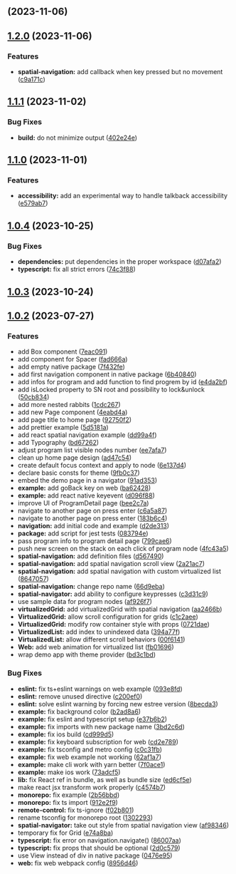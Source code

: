 ## [](https://github.com/bamlab/react-tv-space-navigation/compare/v1.2.0...v) (2023-11-06)

## [1.2.0](https://github.com/bamlab/react-tv-space-navigation/compare/v1.1.1...v1.2.0) (2023-11-06)


### Features

* **spatial-navigation:** add callback when key pressed but no movement ([c9a171c](https://github.com/bamlab/react-tv-space-navigation/commit/c9a171c50845b8356a35d018f19703029e333399))

## [1.1.1](https://github.com/bamlab/react-tv-space-navigation/compare/v1.1.0...v1.1.1) (2023-11-02)


### Bug Fixes

* **build:** do not minimize output ([402e24e](https://github.com/bamlab/react-tv-space-navigation/commit/402e24e734e2850575478ea56a854c1ca9040eb4))

## [1.1.0](https://github.com/bamlab/react-tv-space-navigation/compare/v1.0.4...v1.1.0) (2023-11-01)


### Features

* **accessibility:** add an experimental way to handle talkback accessibility ([e579ab7](https://github.com/bamlab/react-tv-space-navigation/commit/e579ab7285abbc65a2d5f740f3bd2ec15c89457f))

## [1.0.4](https://github.com/bamlab/react-tv-space-navigation/compare/v1.0.3...v1.0.4) (2023-10-25)


### Bug Fixes

* **dependencies:** put dependencies in the proper workspace ([d07afa2](https://github.com/bamlab/react-tv-space-navigation/commit/d07afa21a77ed0cdac47e16845f7ad2cedb67857))
* **typescript:** fix all strict errors ([74c3f88](https://github.com/bamlab/react-tv-space-navigation/commit/74c3f88e6fdb00c40956dd6e0d25ddcaeda34842))

## [1.0.3](https://github.com/bamlab/react-tv-space-navigation/compare/v1.0.2...v1.0.3) (2023-10-24)

## [1.0.2](https://github.com/bamlab/react-tv-space-navigation/compare/d2de3137f5d5085824eace46ed290fdeef473166...v1.0.2) (2023-07-27)


### Features

* add Box component ([7eac091](https://github.com/bamlab/react-tv-space-navigation/commit/7eac091ab6ee91cea1518b2129b680d0d49de16a))
* add component for Spacer ([fad666a](https://github.com/bamlab/react-tv-space-navigation/commit/fad666a32548bbec3a6893a9d45c2c512b308e1f))
* add empty native package ([7f432fe](https://github.com/bamlab/react-tv-space-navigation/commit/7f432fe7169ea3443740bd65d41f6214141477c6))
* add first navigation component in native package ([6b40840](https://github.com/bamlab/react-tv-space-navigation/commit/6b408403010d3ebd12a16311355627cb52866ff7))
* add infos for program and add function to find progrem by id ([e4da2bf](https://github.com/bamlab/react-tv-space-navigation/commit/e4da2bf3d310d7665d6eab5487c579fef638c728))
* add isLocked property to SN root and possibility to lock&unlock ([50cb834](https://github.com/bamlab/react-tv-space-navigation/commit/50cb834f157dd174bd2677e2555c368b07f8d552))
* add more nested rabbits ([1cdc267](https://github.com/bamlab/react-tv-space-navigation/commit/1cdc267d4607ac67dbfc19bf98eb40d5333e781d))
* add new Page component ([4eabd4a](https://github.com/bamlab/react-tv-space-navigation/commit/4eabd4a01a7fd047a0e3f2b9539782a0de508236))
* add page title to home page ([92750f2](https://github.com/bamlab/react-tv-space-navigation/commit/92750f2f561cbe13236f80ee8079a442d1029492))
* add prettier example ([5d5181a](https://github.com/bamlab/react-tv-space-navigation/commit/5d5181a47552eb293332f9d27bb428ca38282eeb))
* add react spatial navigation example ([dd99a4f](https://github.com/bamlab/react-tv-space-navigation/commit/dd99a4f0cfdb8bae9e0ea56143916f3b7afb5984))
* add Typography ([bd67262](https://github.com/bamlab/react-tv-space-navigation/commit/bd67262b645751e1dc71dfff5e57eeb02c40280f))
* adjust program list visible nodes number ([ee7afa7](https://github.com/bamlab/react-tv-space-navigation/commit/ee7afa7ea905091bdbf41f116649ffa970001e84))
* clean up home page design ([ad47c54](https://github.com/bamlab/react-tv-space-navigation/commit/ad47c545c1c132f219d8a22c53186af904d2fe36))
* create default focus context and apply to node ([6e137d4](https://github.com/bamlab/react-tv-space-navigation/commit/6e137d430c60426ebe016776222f1416ac779842))
* declare basic consts for theme ([9fb0c37](https://github.com/bamlab/react-tv-space-navigation/commit/9fb0c37cb9ee8abbbee49aaabe3236751a2ba5b9))
* embed the demo page in a navigator ([91ad353](https://github.com/bamlab/react-tv-space-navigation/commit/91ad35382154dea1c8f2e1f525157fd84652d2c5))
* **example:** add goBack key on web ([ba62428](https://github.com/bamlab/react-tv-space-navigation/commit/ba62428ae83217ef4d1df66745ccb84a4d7bfd5d))
* **example:** add react native keyevent ([d096f88](https://github.com/bamlab/react-tv-space-navigation/commit/d096f88537fbdad08da1848a82d5c6c964d1f2cb))
* improve UI of ProgramDetail page ([bee2c7a](https://github.com/bamlab/react-tv-space-navigation/commit/bee2c7a4793b606b026d6a9229e6290931c34e7d))
* navigate to another page on press enter ([c6a5a87](https://github.com/bamlab/react-tv-space-navigation/commit/c6a5a87e38272e6102bcecc78e927331962f8656))
* navigate to another page on press enter ([183b6c4](https://github.com/bamlab/react-tv-space-navigation/commit/183b6c4a2ecaa4c0963b9d2d1019170722dc14f7))
* **navigation:** add initial code and example ([d2de313](https://github.com/bamlab/react-tv-space-navigation/commit/d2de3137f5d5085824eace46ed290fdeef473166))
* **package:** add script for jest tests ([083794e](https://github.com/bamlab/react-tv-space-navigation/commit/083794ebf980eb2c438647b987095b1c6d9e45ac))
* pass program info to program detail page ([799cae6](https://github.com/bamlab/react-tv-space-navigation/commit/799cae6165455a58344d25f3d25cee93560be1ee))
* push new screen on the stack on each click of program node ([4fc43a5](https://github.com/bamlab/react-tv-space-navigation/commit/4fc43a59ff95a54895d15a498e453cfccf10e59e))
* **spatial-navigation:** add definition files ([d567490](https://github.com/bamlab/react-tv-space-navigation/commit/d567490dea6b5585b0a0e14b7eea69b84d030fbf))
* **spatial-navigation:** add spatial navigation scroll view ([2a21ac7](https://github.com/bamlab/react-tv-space-navigation/commit/2a21ac77fc4615dee752a711104aa77c138d0b24))
* **spatial-navigation:** add spatial navigation with custom virtualized list ([8647057](https://github.com/bamlab/react-tv-space-navigation/commit/8647057a153d88c5acfc52304f351f1c7a261bb4))
* **spatial-navigation:** change repo name ([66d9eba](https://github.com/bamlab/react-tv-space-navigation/commit/66d9ebae1cba30a3430dcd3eb369aa64f9892d9f))
* **spatial-navigator:** add ability to configure keypresses ([c3d31c9](https://github.com/bamlab/react-tv-space-navigation/commit/c3d31c9b7cea2bfe929b5b6ee3e2135bbb947e2d))
* use sample data for program nodes ([af926f7](https://github.com/bamlab/react-tv-space-navigation/commit/af926f7b54f28602494929caa521f1a9a56746c2))
* **virtualizedGrid:** add virtualizedGrid with spatial navigation ([aa2466b](https://github.com/bamlab/react-tv-space-navigation/commit/aa2466b4c79b46ddf71b16362ced02c3a3378336))
* **VirtualizedGrid:** allow scroll configuration for grids ([c1c2aee](https://github.com/bamlab/react-tv-space-navigation/commit/c1c2aeef93802789a79602ef356ada0aeaeaebe6))
* **VirtualizedGrid:** modify row container style with props ([0721dae](https://github.com/bamlab/react-tv-space-navigation/commit/0721dae240b78aea86ba428f2db2810f4ad7ba10))
* **VirtualizedList:** add index to unindexed data ([394a77f](https://github.com/bamlab/react-tv-space-navigation/commit/394a77fd31495833595e2a2c62645ba4eb1a1e75))
* **VirtualizedList:** allow different scroll behaviors ([00f6141](https://github.com/bamlab/react-tv-space-navigation/commit/00f6141990cf523f277ab6af1d41f5a43b6345da))
* **Web:** add web animation for virtualized list ([fb01696](https://github.com/bamlab/react-tv-space-navigation/commit/fb01696803e4ab9ca5262c31ef047216c27a34c3))
* wrap demo app with theme provider ([bd3c1bd](https://github.com/bamlab/react-tv-space-navigation/commit/bd3c1bdb6d483b17bfced079f33eb32d1a084156))


### Bug Fixes

* **eslint:** fix ts+eslint warnings on web example ([093e8fd](https://github.com/bamlab/react-tv-space-navigation/commit/093e8fd2600fabcd1ac19b945174d162a92b642e))
* **eslint:** remove unused directive ([c200ef0](https://github.com/bamlab/react-tv-space-navigation/commit/c200ef0e45741c6c19a37df61663a6d546eddf2c))
* **eslint:** solve eslint warning by forcing new estree version ([8becda3](https://github.com/bamlab/react-tv-space-navigation/commit/8becda380ba369b7b6838d1ea94561c813040b75))
* **example:** fix background color ([b2ad8a6](https://github.com/bamlab/react-tv-space-navigation/commit/b2ad8a640abe2ad210e5eb5209a55a19d36ce664))
* **example:** fix eslint and typescript setup ([e37b6b2](https://github.com/bamlab/react-tv-space-navigation/commit/e37b6b2d2d40840710b6e33936a638a885aa9ced))
* **example:** fix imports with new package name ([3bd2c6d](https://github.com/bamlab/react-tv-space-navigation/commit/3bd2c6dae6447f136d5b2a035653429ae1b86c57))
* **example:** fix ios build ([cd999d5](https://github.com/bamlab/react-tv-space-navigation/commit/cd999d519c4015c8675f58ae6945872169484c11))
* **example:** fix keyboard subscription for web ([cd2e789](https://github.com/bamlab/react-tv-space-navigation/commit/cd2e789ff97d78193e9bfdee69f7a309c1362ad0))
* **example:** fix tsconfig and metro config ([c0c31fb](https://github.com/bamlab/react-tv-space-navigation/commit/c0c31fb5e095055d6bd641f1ca0639eaa27b2ed2))
* **example:** fix web example not working ([62af1a7](https://github.com/bamlab/react-tv-space-navigation/commit/62af1a762ffdf9e5f68df28ce026f583250e0272))
* **example:** make cli work with yarn better ([7f0ace1](https://github.com/bamlab/react-tv-space-navigation/commit/7f0ace1c640aaa651898c6a662ddaba6d4e6c705))
* **example:** make ios work ([73adcf5](https://github.com/bamlab/react-tv-space-navigation/commit/73adcf52bccd3545ff2dc76ffb390d4883aa69c3))
* **lib:** fix React ref in bundle, as well as bundle size ([ed6cf5e](https://github.com/bamlab/react-tv-space-navigation/commit/ed6cf5ec696dc2d875832d733ba3cd9b17c12d7b))
* make react jsx transform work properly ([c4574b7](https://github.com/bamlab/react-tv-space-navigation/commit/c4574b743b4abb2f2a0ba5126ba7f024b986404a))
* **monorepo:** fix example ([2b56bbd](https://github.com/bamlab/react-tv-space-navigation/commit/2b56bbd79310b9860dd365d29e6714e112ebb674))
* **monorepo:** fix ts import ([912e2f9](https://github.com/bamlab/react-tv-space-navigation/commit/912e2f922b57fbb4299ee673c028e72a62ee07c3))
* **remote-control:** fix ts-ignore ([f02b801](https://github.com/bamlab/react-tv-space-navigation/commit/f02b80192f148cb010a43bde5701e1e8bea97f0a))
* rename tsconfig for monorepo root ([1302293](https://github.com/bamlab/react-tv-space-navigation/commit/13022938f87f68be255733dca6193be2e8a8c09b))
* **spatial-navigator:** take out style from spatial navigation view ([af98346](https://github.com/bamlab/react-tv-space-navigation/commit/af9834660fc39a86eec9cfc0cf53d6fa43bd4b9f))
* temporary fix for Grid ([e74a8ba](https://github.com/bamlab/react-tv-space-navigation/commit/e74a8ba5a0de2315711258b2cd6f1e2f0496c378))
* **typescript:** fix error on navigation.navigate() ([86007aa](https://github.com/bamlab/react-tv-space-navigation/commit/86007aabdcb33d1299a018c6d0ffe231b4344b1c))
* **typescript:** fix props that should be optional ([2d0c579](https://github.com/bamlab/react-tv-space-navigation/commit/2d0c5791d5d3d041d0d579a9773a5b5af2a6eef4))
* use View instead of div in native package ([0476e95](https://github.com/bamlab/react-tv-space-navigation/commit/0476e95d1c04a24f7305eb0b0049487b9065b886))
* **web:** fix web webpack config ([8956d46](https://github.com/bamlab/react-tv-space-navigation/commit/8956d46bbd331fb437fe0a6f3ce013d95d8732eb))

